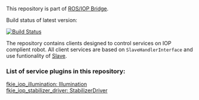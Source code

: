 This repository is part of [ROS/IOP Bridge](https://github.com/fkie/iop_core/blob/master/README.md).

Build status of latest version:

[![Build Status](https://travis-ci.org/fkie/iop_jaus_ugv.svg?branch=master)](https://travis-ci.org/fkie/iop_jaus_ugv)

The repository contains clients designed to control services on IOP complient robot. All client services are based on ```SlaveHandlerInterface``` and use funtionality of [Slave](https://github.com/fkie/iop_core/blob/master/fkie_iop_ocu_slavelib/README.md).  

### List of service plugins in this repository:

[fkie_iop_illumination: Illumination](fkie_iop_illumination/README.md)  
[fkie_iop_stabilizer_driver: StabilizerDriver](fkie_iop_stabilizer_driver/README.md)  




